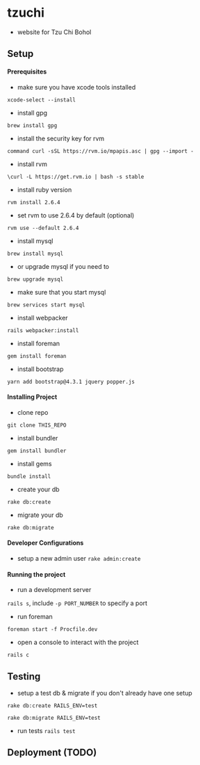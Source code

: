 # tzuchi

- website for Tzu Chi Bohol

## Setup

#### Prerequisites

- make sure you have xcode tools installed

`xcode-select --install`

- install gpg

`brew install gpg`

- install the security key for rvm

`command curl -sSL https://rvm.io/mpapis.asc | gpg --import -`

- install rvm

`\curl -L https://get.rvm.io | bash -s stable`

- install ruby version

`rvm install 2.6.4`

- set rvm to use 2.6.4 by default (optional)

`rvm use --default 2.6.4`

- install mysql

`brew install mysql`

- or upgrade mysql if you need to

`brew upgrade mysql`

- make sure that you start mysql

`brew services start mysql`

- install webpacker

`rails webpacker:install`

- install foreman

`gem install foreman`

- install bootstrap

`yarn add bootstrap@4.3.1 jquery popper.js`

#### Installing Project

- clone repo

`git clone THIS_REPO`

- install bundler

`gem install bundler`

- install gems

`bundle install`

- create your db

`rake db:create`

- migrate your db

`rake db:migrate`

#### Developer Configurations

- setup a new admin user
`rake admin:create`

#### Running the project

- run a development server

`rails s`, include `-p PORT_NUMBER` to specify a port

- run foreman

`foreman start -f Procfile.dev`

- open a console to interact with the project

`rails c`

## Testing

- setup a test db & migrate if you don't already have one setup

`rake db:create RAILS_ENV=test`

`rake db:migrate RAILS_ENV=test`

- run tests
`rails test`

## Deployment (TODO)
